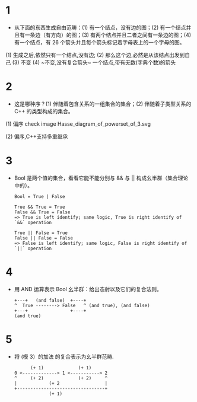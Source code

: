 # 1
- 从下面的东西生成自由范畴：(1) 有一个结点，没有边的图；(2) 有一个结点并且有一条边（有方向）的图；(3) 有两个结点并且二者之间有一条边的图；(4) 有一个结点，有 26 个箭头并且每个箭头标记着字母表上的一个字母的图。

(1) 生成之后,依然只有一个结点,没有边;
(2) 那么这个边,必然是从该结点出发到自己
(3) 不变
(4) ~不变,没有复合箭头~
    一个结点,带有无数(字典个数)的箭头

# 2
- 这是哪种序？(1) 伴随着包含关系的一组集合的集合；(2) 伴随着子类型关系的 C++ 的类型构成的集合。

(1) 偏序
check image Hasse_diagram_of_powerset_of_3.svg

(2) 偏序,C++支持多重继承

# 3
- Bool 是两个值的集合，看看它能不能分别与 && 与 || 构成幺半群（集合理论中的）。

    ```
    Bool = True | False

    True && True = True
    False && True = False
    => True is left identify; same logic, True is right identify of `&&` operation

    True || False = True
    False || False = False
    => False is left identify; same logic, False is right identify of `||` operation
    ```

# 4
- 用 AND 运算表示 Bool 幺半群：给出态射以及它们的复合法则。

    ```
    +---+   (and false)  +----+
    ^  True --------> False   ^ (and true), (and false)
    +---+                +----+
    (and true)
    ```

# 5
- 将 (模 3）的加法 的复合表示为幺半群范畴.

    ```
          (+ 1)             (+ 1)
    0 <-------------> 1 <-----------> 2
    ^     (+ 2)             (+ 2)     ^
    |            (+ 2                 |
    +---------------------------------+
                 (+ 1)

    ```

